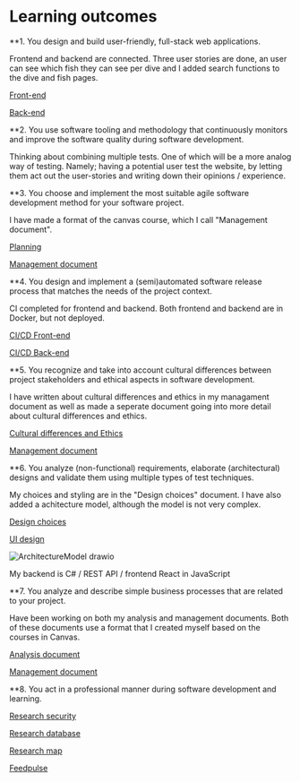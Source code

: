 # Learning outcomes
**1.	You design and build user-friendly, full-stack web applications.

Frontend and backend are connected.
Three user stories are done, an user can see which fish they can see per dive and I added search functions to the dive and fish pages.

[Front-end](https://github.com/S3-Portfolio/Front-end)

[Back-end](https://github.com/S3-Portfolio/Back-end)

**2.	You use software tooling and methodology that continuously monitors and improve the software quality during software development.

Thinking about combining multiple tests. 
One of which will be a more analog way of testing. 
Namely; having a potential user test the website, by letting them act out the user-stories and writing down their opinions / experience.

**3.	You choose and implement the most suitable agile software development method for your software project.

I have made a format of the canvas course, which I call "Management document".

[Planning](https://github.com/orgs/S3-Portfolio/projects/1)

[Management document](https://github.com/S3-Portfolio/General/blob/14d07cd89692fb4bba18dfe995c76fb5ce441099/management.md)

**4.	You design and implement a (semi)automated software release process that matches the needs of the project context.

CI completed for frontend and backend.
Both frontend and backend are in Docker, but not deployed.

[CI/CD Front-end](https://github.com/S3-Portfolio/Front-end/actions)

[CI/CD Back-end](https://github.com/S3-Portfolio/Back-end/actions)

**5.	You recognize and take into account cultural differences between project stakeholders and ethical aspects in software development.

I have written about cultural differences and ethics in my managament document as well as made a seperate document going into more detail about cultural differences and ethics. 

[Cultural differences and Ethics](https://github.com/S3-Portfolio/General/blob/6bf6a92955f02302a7a73e62fde58c0cbf7e6053/CulturalDifferencesEthics.md)

[Management document](https://github.com/S3-Portfolio/General/blob/14d07cd89692fb4bba18dfe995c76fb5ce441099/management.md)

**6.	You analyze (non-functional) requirements, elaborate (architectural) designs and validate them using multiple types of test techniques.

My choices and styling are in the "Design choices" document.
I have also added a achitecture model, although the model is not very complex.

[Design choices](https://github.com/S3-Portfolio/General/blob/6bf6a92955f02302a7a73e62fde58c0cbf7e6053/Choices.md)

[UI design](https://github.com/S3-Portfolio/General/blob/1a022b807e0eb27287c6dac0e17f54487a9be004/UI%20edited.png)

![ArchitectureModel drawio](https://github.com/S3-Portfolio/General/assets/93527848/2c2cbfec-f37b-4ed4-83e8-d9a92c72bd2f)

My backend is C# / REST API / frontend React in JavaScript

**7.	You analyze and describe simple business processes that are related to your project.

Have been working on both my analysis and management documents.
Both of these documents use a format that I created myself based on the courses in Canvas.

[Analysis document](https://github.com/S3-Portfolio/General/blob/14d07cd89692fb4bba18dfe995c76fb5ce441099/Analysis.md)

[Management document](https://github.com/S3-Portfolio/General/blob/14d07cd89692fb4bba18dfe995c76fb5ce441099/management.md)

**8.	You act in a professional manner during software development and learning.

[Research security](https://github.com/S3-Portfolio/General/blob/31d82df614daecb053c0043058df8bfad80de2c8/ResearchSecurity.md)

[Research database](https://github.com/S3-Portfolio/General/blob/4aedd28ca9874744bf038afd590793d6f41d4d3c/ResearchDatabase.md)

[Research map](https://github.com/S3-Portfolio/General/blob/2bed632e4f1b88b9198c911d99a4de62b886d2a2/ResearchMap.md)

[Feedpulse](https://fhict.instructure.com/courses/12992/external_tools/1067)
